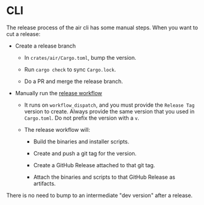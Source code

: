 # CLI

The release process of the air cli has some manual steps. When you want to cut a release:

- Create a release branch

    - In `crates/air/Cargo.toml`, bump the version.

    - Run `cargo check` to sync `Cargo.lock`.

    - Do a PR and merge the release branch.

- Manually run the [release workflow](https://github.com/posit-dev/air/actions/workflows/release.yml)

    - It runs on `workflow_dispatch`, and you must provide the `Release Tag` version to create. Always provide the same version that you used in `Cargo.toml`. Do not prefix the version with a `v`.

    - The release workflow will:

        - Build the binaries and installer scripts.

        - Create and push a git tag for the version.

        - Create a GitHub Release attached to that git tag.

        - Attach the binaries and scripts to that GitHub Release as artifacts.

There is no need to bump to an intermediate "dev version" after a release.
